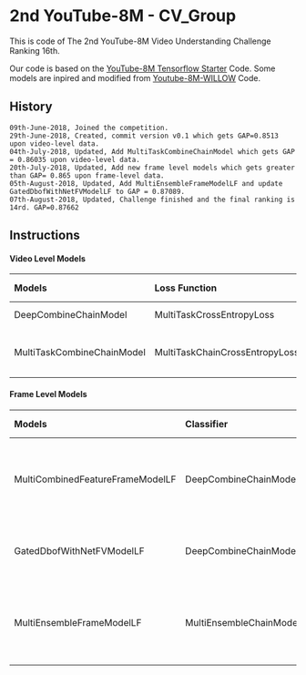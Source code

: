 # 2nd YouTube-8M - CV_Group
This is code of The 2nd YouTube-8M Video Understanding Challenge Ranking 16th. 

Our code is based on the [YouTube-8M Tensorflow Starter](https://github.com/google/youtube-8m) Code.
Some models are inpired and modified from [Youtube-8M-WILLOW](https://github.com/antoine77340/Youtube-8M-WILLOW) Code.

## History
    09th-June-2018, Joined the competition.
    29th-June-2018, Created, commit version v0.1 which gets GAP=0.8513 upon video-level data.
    04th-July-2018, Updated, Add MultiTaskCombineChainModel which gets GAP = 0.86035 upon video-level data.
    20th-July-2018, Updated, Add new frame level models which gets greater than GAP= 0.865 upon frame-level data.
    05th-August-2018, Updated, Add MultiEnsembleFrameModelLF and update GatedDbofWithNetFVModelLF to GAP = 0.87089.
    07th-August-2018, Updated, Challenge finished and the final ranking is 14rd. GAP=0.87662 

## Instructions
#### Video Level Models

|Models|Loss Function|Base LR|Batch Size|LR_Decay|Other Parameters|GAP|
|:---|:---|:---|:---|:---|:---|:---|
|DeepCombineChainModel|MultiTaskCrossEntropyLoss|0.01|1024|0.85|deep_chain_layers=3, deep_chain_relu_cells=1024|0.85407|
|MultiTaskCombineChainModel|MultiTaskChainCrossEntropyLoss|0.01|1024|0.85|chain_layers_1=3, chain_elu_cells=896, chain_layers_2=2, chain_leaky_relu_cells=896|0.86035|

#### Frame Level Models

|Models|Classifier|Loss Function|Base LR|Batch Size|LR_Decay|Other Parameters|GAP|
|:---|:---|:---|:---|:---|:---|:---|:---|
|MultiCombinedFeatureFrameModelLF|DeepCombineChainModel|MultiTaskCrossEntropyLoss|0.002|128|0.85|netvlad_cluster_size=56, netvlad_hidden_size=768, fv_cluster_size=56, fv_hidden_size=768, fv_coupling_factor=0.01, dbof_cluster_size=2048, dbof_hidden_size=512|0.86930|
|GatedDbofWithNetFVModelLF|DeepCombineChainModel|MultiTaskCrossEntropyLoss|0.002|128|0.85|fv_cluster_size=52, fv_hidden_size=1024, fv_coupling_factor=0.01, dbof_cluster_size=2560, dbof_hidden_size=1024|0.87089|
|MultiEnsembleFrameModelLF|MultiEnsembleChainModel|MultiTaskChainCrossEntropyLoss|0.002|128|0.8|netvlad_cluster_size=40, netvlad_hidden_size=736, fv_cluster_size=40, fv_hidden_size=736, fv_coupling_factor=0.01, dbof_cluster_size=2048, dbof_hidden_size=736|0.87662|

